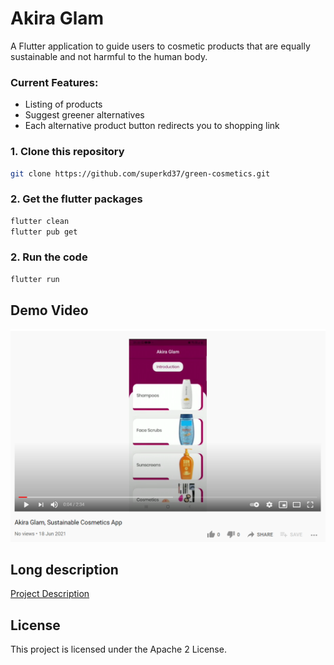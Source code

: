 # Akira Glam

A Flutter application to guide users to cosmetic products that are equally sustainable and not harmful to the human body.

### Current Features:
* Listing of products
* Suggest greener alternatives
* Each alternative product button redirects you to shopping link

### 1. Clone this repository
```bash
git clone https://github.com/superkd37/green-cosmetics.git
```

### 2. Get the flutter packages
```bash
flutter clean
flutter pub get
```
### 2. Run the code
```bash
flutter run
```

## Demo Video
[![Watch the video](https://github.com/superkd37/akira-glam/blob/master/YT_Preview.png)](https://youtu.be/AoDBDY_YfPk)

## Long description
[Project Description](./DESCRIPTION.md)


## License
This project is licensed under the Apache 2 License.
